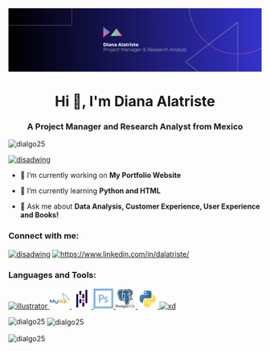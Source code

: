 <div align="center"> <img src="https://raw.githubusercontent.com/dialgo25/dialgo25/main/Diana_Alatriste-Banner.png"> </div>
<h1 align="center">Hi 👋, I'm Diana Alatriste</h1>
<h3 align="center">A Project Manager and Research Analyst from Mexico</h3>


<p align="left"> <img src="https://komarev.com/ghpvc/?username=dialgo25&label=Profile%20views&color=0e75b6&style=flat" alt="dialgo25" /> </p>

<p align="left"> <a href="https://twitter.com/disadwing" target="blank"><img src="https://img.shields.io/twitter/follow/disadwing?logo=twitter&style=for-the-badge" alt="disadwing" /></a> </p>

- 🔭 I’m currently working on **My Portfolio Website**

- 🌱 I’m currently learning **Python and HTML**

- 💬 Ask me about **Data Analysis, Customer Experience, User Experience and Books!**

<h3 align="left">Connect with me:</h3>
<p align="left">
<a href="https://twitter.com/disadwing" target="blank"><img align="center" src="https://raw.githubusercontent.com/rahuldkjain/github-profile-readme-generator/master/src/images/icons/Social/twitter.svg" alt="disadwing" height="30" width="40" /></a>
<a href="https://linkedin.com/in/https://www.linkedin.com/in/dalatriste/" target="blank"><img align="center" src="https://raw.githubusercontent.com/rahuldkjain/github-profile-readme-generator/master/src/images/icons/Social/linked-in-alt.svg" alt="https://www.linkedin.com/in/dalatriste/" height="30" width="40" /></a>
</p>

<h3 align="left">Languages and Tools:</h3>
<p align="left"> <a href="https://www.adobe.com/in/products/illustrator.html" target="_blank" rel="noreferrer"> <img src="https://www.vectorlogo.zone/logos/adobe_illustrator/adobe_illustrator-icon.svg" alt="illustrator" width="40" height="40"/> </a> <a href="https://www.mysql.com/" target="_blank" rel="noreferrer"> <img src="https://raw.githubusercontent.com/devicons/devicon/master/icons/mysql/mysql-original-wordmark.svg" alt="mysql" width="40" height="40"/> </a> <a href="https://pandas.pydata.org/" target="_blank" rel="noreferrer"> <img src="https://raw.githubusercontent.com/devicons/devicon/2ae2a900d2f041da66e950e4d48052658d850630/icons/pandas/pandas-original.svg" alt="pandas" width="40" height="40"/> </a> <a href="https://www.photoshop.com/en" target="_blank" rel="noreferrer"> <img src="https://raw.githubusercontent.com/devicons/devicon/master/icons/photoshop/photoshop-line.svg" alt="photoshop" width="40" height="40"/> </a> <a href="https://www.postgresql.org" target="_blank" rel="noreferrer"> <img src="https://raw.githubusercontent.com/devicons/devicon/master/icons/postgresql/postgresql-original-wordmark.svg" alt="postgresql" width="40" height="40"/> </a> <a href="https://www.python.org" target="_blank" rel="noreferrer"> <img src="https://raw.githubusercontent.com/devicons/devicon/master/icons/python/python-original.svg" alt="python" width="40" height="40"/> </a> <a href="https://www.adobe.com/products/xd.html" target="_blank" rel="noreferrer"> <img src="https://cdn.worldvectorlogo.com/logos/adobe-xd.svg" alt="xd" width="40" height="40"/> </a> </p>

<p><img align="left" src="https://github-readme-stats.vercel.app/api/top-langs?username=dialgo25&show_icons=true&locale=en&layout=compact" alt="dialgo25" /></p>

<p>&nbsp;<img align="center" src="https://github-readme-stats.vercel.app/api?username=dialgo25&show_icons=true&locale=en" alt="dialgo25" /></p>

<p><img align="center" src="https://github-readme-streak-stats.herokuapp.com/?user=dialgo25&" alt="dialgo25" /></p>
